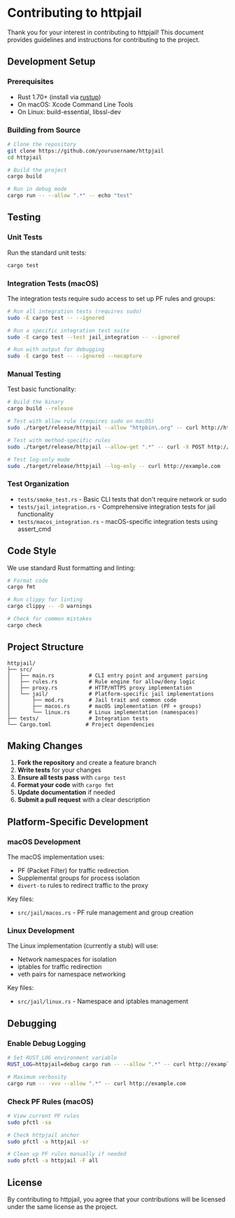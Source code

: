 # Contributing to httpjail

Thank you for your interest in contributing to httpjail! This document provides guidelines and instructions for contributing to the project.

## Development Setup

### Prerequisites

- Rust 1.70+ (install via [rustup](https://rustup.rs/))
- On macOS: Xcode Command Line Tools
- On Linux: build-essential, libssl-dev

### Building from Source

```bash
# Clone the repository
git clone https://github.com/yourusername/httpjail
cd httpjail

# Build the project
cargo build

# Run in debug mode
cargo run -- --allow ".*" -- echo "test"
```

## Testing

### Unit Tests

Run the standard unit tests:

```bash
cargo test
```

### Integration Tests (macOS)

The integration tests require sudo access to set up PF rules and groups:

```bash
# Run all integration tests (requires sudo)
sudo -E cargo test -- --ignored

# Run a specific integration test suite
sudo -E cargo test --test jail_integration -- --ignored

# Run with output for debugging
sudo -E cargo test -- --ignored --nocapture
```

### Manual Testing

Test basic functionality:

```bash
# Build the binary
cargo build --release

# Test with allow rule (requires sudo on macOS)
sudo ./target/release/httpjail --allow "httpbin\.org" -- curl http://httpbin.org/get

# Test with method-specific rules
sudo ./target/release/httpjail --allow-get ".*" -- curl -X POST http://httpbin.org/post

# Test log-only mode
sudo ./target/release/httpjail --log-only -- curl http://example.com
```

### Test Organization

- `tests/smoke_test.rs` - Basic CLI tests that don't require network or sudo
- `tests/jail_integration.rs` - Comprehensive integration tests for jail functionality
- `tests/macos_integration.rs` - macOS-specific integration tests using assert_cmd

## Code Style

We use standard Rust formatting and linting:

```bash
# Format code
cargo fmt

# Run clippy for linting
cargo clippy -- -D warnings

# Check for common mistakes
cargo check
```

## Project Structure

```
httpjail/
├── src/
│   ├── main.rs           # CLI entry point and argument parsing
│   ├── rules.rs          # Rule engine for allow/deny logic
│   ├── proxy.rs          # HTTP/HTTPS proxy implementation
│   └── jail/             # Platform-specific jail implementations
│       ├── mod.rs        # Jail trait and common code
│       ├── macos.rs      # macOS implementation (PF + groups)
│       └── linux.rs      # Linux implementation (namespaces)
├── tests/                # Integration tests
└── Cargo.toml           # Project dependencies
```

## Making Changes

1. **Fork the repository** and create a feature branch
2. **Write tests** for your changes
3. **Ensure all tests pass** with `cargo test`
4. **Format your code** with `cargo fmt`
5. **Update documentation** if needed
6. **Submit a pull request** with a clear description

## Platform-Specific Development

### macOS Development

The macOS implementation uses:

- PF (Packet Filter) for traffic redirection
- Supplemental groups for process isolation
- `divert-to` rules to redirect traffic to the proxy

Key files:

- `src/jail/macos.rs` - PF rule management and group creation

### Linux Development

The Linux implementation (currently a stub) will use:

- Network namespaces for isolation
- iptables for traffic redirection
- veth pairs for namespace networking

Key files:

- `src/jail/linux.rs` - Namespace and iptables management

## Debugging

### Enable Debug Logging

```bash
# Set RUST_LOG environment variable
RUST_LOG=httpjail=debug cargo run -- --allow ".*" -- curl http://example.com

# Maximum verbosity
cargo run -- -vvv --allow ".*" -- curl http://example.com
```

### Check PF Rules (macOS)

```bash
# View current PF rules
sudo pfctl -sa

# Check httpjail anchor
sudo pfctl -a httpjail -sr

# Clean up PF rules manually if needed
sudo pfctl -a httpjail -F all
```

## License

By contributing to httpjail, you agree that your contributions will be licensed under the same license as the project.

